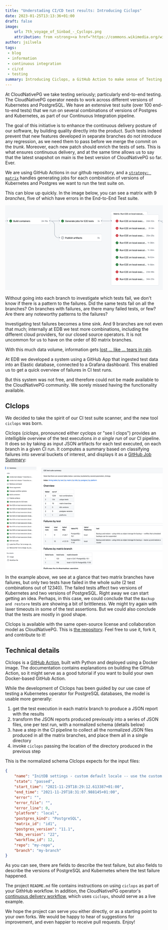 ```yaml
---
title: "Understading CI/CD test results: Introducing Ciclops"
date: 2023-01-25T13:13:36+01:00
draft: false
image:
    url: 7th_voyage_of_Sinbad_-_Cyclops.png
    attribution: from <strong><a href="https://commons.wikimedia.org/wiki/File:7th_voyage_of_Sinbad_-_Cyclops.png">Wikimedia Commons</a></strong>
author: jsilvela
tags:
 - blog
 - information
 - continuous integration
 - ci/cd
 - testing
summary: Introducing Ciclops, a GitHub Action to make sense of Testing
---
```

At CloudNativePG we take testing seriously; particularly end-to-end testing. The
CloudNativePG operator needs to work across different versions of Kubernetes and
PostgreSQL. We have an extensive test suite (over 100 end-to-end tests) that we
run on several combinations of versions of Postgres and Kubernetes, as part of
our Continuous Integration pipeline.

The goal of this initiative is to enhance the continuous delivery posture of our software,
by building quality directly into the product. Such tests indeed prevent that new features
developed in separate branches do not introduce any regression, as we need them to
pass before we merge the commit on the *trunk*. Moreover, each new patch should
enrich the tests of sets.
This is what ensures continuous delivery, and at the same time allows us to say that
the latest snapshot on main is the best version of CloudNativePG so far. Ever.

We are using GitHub Actions in our github repository, and a
[`strategy: matrix`](https://docs.github.com/en/actions/using-jobs/using-a-matrix-for-your-jobs)
handles generating jobs for each combination of versions of Kubernetes and
Postgres we want to run the test suite on.

This can blow up quickly. In the image below, you can see a matrix with 9
*branches*, five of which have errors in the End-to-End Test suite.

![matrix](matrix-blowup.png)

Without going into each branch to investigate which tests fail, we don't know if
there is a pattern to the failures. Did the same tests fail on all the branches?
On branches with failures, are there many failed tests, or few? Are there any
noteworthy patterns to the failures?

Investigating test failures becomes a time sink. And 9 branches are not even
that much; internally at EDB we test more combinations, including the different
cloud providers, for our closed source operators. It is not uncommon for us to
have on the order of 80 matrix branches.

With this much data volume, information gets
[lost ... like ... tears in rain](https://www.imdb.com/title/tt0083658/quotes/qt0378266).

At EDB we developed a system using a GitHub App that ingested test data into an
Elastic database, connected to a Grafana dashboard. This enabled us to get a
quick overview of failures in CI test runs.

But this system was not free, and therefore could not be made available to the
CloudNativePG community. We sorely missed having the functionality available.

## CIclops

We decided to take the spirit of our CI test suite scanner, and the new tool
`ciclops` was born.

CIclops (*ciclops*, pronounced either cyclops or "see I clops") provides an
intelligible overview of the test executions *in a single run* of our CI
pipeline. It does so by taking as input JSON artifacts for each test executed,
on each branch in a given CI run. It computes a summary based on classifying
failures into several buckets of interest, and displays it as a
[GitHub Job Summary](https://github.blog/2022-05-09-supercharging-github-actions-with-job-summaries/):

![overview](ciclops-overview.png)

In the example above, we see at a glance that two matrix branches have failures,
but only two tests have failed in the whole suite (2 test combinations out of
12340). The failed tests affect two versions of Kubernetes and two versions of
PostgreSQL.
Right away we can start getting an idea. Perhaps, in this case, we could
conclude that the `Backup and restore` tests are showing a bit of brittleness.
We might try again with laxer timeouts in some of the test assertions. But we
could also conclude that the tests are mostly in good shape.

CIclops is available with the same open-source license and collaboration model
as CloudNativePG.
This is [the repository](https://github.com/cloudnative-pg/ciclops).
Feel free to use it, fork it, and contribute to it!

## Technical details

CIclops is a [GitHub Action](https://docs.github.com/en/actions), built with
Python and deployed using a Docker image.
The documentation contains explanations on building the GitHub Action, so it
might serve as a good tutorial if you want to build your own Docker-based GitHub
Action.

While the development of CIclops has been guided by our use case of testing a
Kubernetes operator for PostgreSQL databases, the model is usable more
generally:

1. get the test execution in each matrix branch to produce a JSON report with
  the results
1. transform the JSON reports produced previously into a series of JSON files,
  one per test run, with a normalized schema (details below)
1. have a step in the CI pipeline to collect all the normalized JSON files
  produced in all the matrix branches, and place them all in a single directory
1. invoke `ciclops` passing the location of the directory produced in the
  previous step

This is the normalized schema CIclops expects for the input files:

``` json
{
    "name": "InitDB settings - custom default locale -- use the custom default locale specified",
    "state": "passed",
    "start_time": "2021-11-29T18:29:12.613387+01:00",
    "end_time": "2021-11-29T18:31:07.988145+01:00",
    "error": "",
    "error_file": "",
    "error_line": 0,
    "platform": "local",
    "postgres_kind": "PostgreSQL",
    "matrix_id": "id1",
    "postgres_version": "11.1",
    "k8s_version": "22",
    "workflow_id": 12,
    "repo": "my-repo",
    "branch": "my-branch"
}
```

As you can see, there are fields to describe the test failure, but also fields
to describe the versions of PostgreSQL and Kubernetes where the test failure
happened.

The project `README.md` file contains instructions on using `ciclops` as part of
your GithHub workflow. In addition, the CloudNativePG operator's
[continuous delivery workflow](https://github.com/cloudnative-pg/cloudnative-pg/blob/main/.github/workflows/continuous-delivery.yml),
which uses `ciclops`, should serve as a live example.

We hope the project can serve you either directly, or as a starting point to
your own forks.
We would be happy to hear of suggestions for improvement, and even happier to
receive pull requests.
Enjoy!
